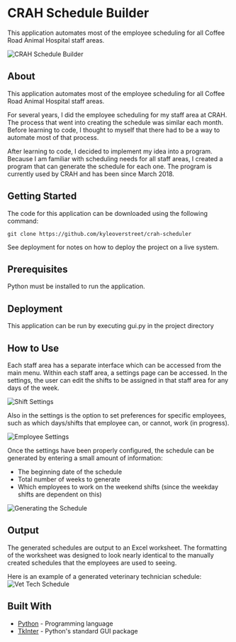 # CRAH Schedule Builder

This application automates most of the employee scheduling for all Coffee Road Animal Hospital staff areas.

![CRAH Schedule Builder](img/main.png "CRAH Schedule Builder")

## About

This application automates most of the employee scheduling for all Coffee Road Animal Hospital staff areas.

For several years, I did the employee scheduling for my staff area at CRAH. The process that went into creating the schedule was similar each month. Before learning to code, I thought to myself that there had to be a way to automate most of that process.

After learning to code, I decided to implement my idea into a program. Because I am familiar with scheduling needs for all staff areas, I created a program that can generate the schedule for each one. The program is currently used by CRAH and has been since March 2018.

## Getting Started

The code for this application can be downloaded using the following command:

```
git clone https://github.com/kyleoverstreet/crah-scheduler
```

See deployment for notes on how to deploy the project on a live system.

## Prerequisites

Python must be installed to run the application.

## Deployment

This application can be run by executing gui.py in the project directory

## How to Use

Each staff area has a separate interface which can be accessed from the main menu. Within each staff area, a settings page can be accessed. In the settings, the user can edit the shifts to be assigned in that staff area for any days of the week.

![Shift Settings](img/edit_shifts.png "Shift Settings")

Also in the settings is the option to set preferences for specific employees, such as which days/shifts that employee can, or cannot, work (in progress).

![Employee Settings](img/employee_settings.png "Employee Settings")

Once the settings have been properly configured, the schedule can be generated by entering a small amount of information:
* The beginning date of the schedule
* Total number of weeks to generate
* Which employees to work on the weekend shifts (since the weekday shifts are dependent on this)

![Generating the Schedule](img/generate.png "Generating the Schedule")

## Output

The generated schedules are output to an Excel worksheet. The formatting of the worksheet was designed to look nearly identical to the manually created schedules that the employees are used to seeing.

Here is an example of a generated veterinary technician schedule:
![Vet Tech Schedule](img/tech_schedule.png "Vet Tech Schedule")

## Built With

* [Python](https://www.python.org/) - Programming language
* [TkInter](https://wiki.python.org/moin/TkInter) - Python's standard GUI package
